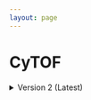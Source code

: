 ```yaml
--- 
layout: page 
---
```

# CyTOF

<details markdown="1"><summary>Version 2 (Latest)</summary>

## Version 2 (Latest)

| Attribute                                           | Type      | Description                                                                                                                                                                                                                                                                                                                                                                                                                                                                                                                                                                           | Allowable Values                                                          | Required   |
|-----------------------------------------------------|----------------|---------------------------------------------------------------------------------------------------------------------------------------------------------------------------------------------------------------------------------------------------------------------------------------------------------------------------------------------------------------------------------------------------------------------------------------------------------------------------------------------------------------------------------------------------------------------------------------|----------------|----------|
| lab_id                                              | Textfield      | An internal field labs can use it to add whatever ID(s) they want or need for dataset validation and tracking. This could be a single ID (e.g., "Visium_9OLC_A4_S1") or a delimited list of IDs (e.g., “9OL; 9OLC.A2; Visium_9OLC_A4_S1”). This field will not be accessible to anyone outside of the consortium and no effort will be made to check if IDs provided by one data provider are also used by another.                                                                                                                                                                   |                | False    |
| dataset_type                                        | Textfield      | The specific type of dataset being produced.                                                                                                                                                                                                                                                                                                                                                                                                                                                                                                                                          |                | True     |
| analyte_class                                       | Textfield      | Analytes are the target molecules being measured with the assay.                                                                                                                                                                                                                                                                                                                                                                                                                                                                                                                      |                | True     |
| acquisition_instrument_vendor                       | Textfield      | An acquisition instrument is the device that contains the signal detection hardware and signal processing software. Assays generate signals such as light of various intensities or color or signals representing the molecular mass.                                                                                                                                                                                                                                                                                                                                                 |                | True     |
| acquisition_instrument_model                        | Textfield      | Manufacturers of an acquisition instrument may offer various versions (models) of that instrument with different features or sensitivities. Differences in features or sensitivities may be relevant to processing or interpretation of the data.                                                                                                                                                                                                                                                                                                                                     |                | True     |
| source_storage_duration_value                       | Numeric        | How long was the source material stored, prior to this sample being processed? For assays applied to tissue sections, this would be how long the tissue section (e.g., slide) was stored, prior to the assay beginning (e.g., imaging). For assays applied to suspensions such as sequencing, this would be how long the suspension was stored before library construction began.                                                                                                                                                                                                     |                | True     |
| source_storage_duration_unit                        | Textfield      | The time duration unit of measurement                                                                                                                                                                                                                                                                                                                                                                                                                                                                                                                                                 |                | True     |
| time_since_acquisition_instrument_calibration_value | Numeric        | The amount of time since the acquisition instrument was last serviced or calibrated. This provides a metric for assessing drift in data capture.                                                                                                                                                                                                                                                                                                                                                                                                                                      |                | False    |
| time_since_acquisition_instrument_calibration_unit  | Textfield      | The time unit of measurement                                                                                                                                                                                                                                                                                                                                                                                                                                                                                                                                                          |                | False    |
| preparation_protocol_doi                            | Textfield          | DOI for the protocols.io page that describes the assay or sample procurement and preparation. For example for an imaging assay, the protocol might begin with staining of a section and finalize with the creation of an OME-TIFF file. In this case the protocol would include any image processing steps required to create the OME-TIFF file. Example: [https://dx.doi.org/10.17504/protocols.io.eq2lyno9qvx9/v1](https://dx.doi.org/10.17504/protocols.io.eq2lyno9qvx9/v1).                                                                                                                                                               |                | True     |
| is_targeted                                         | Assigned Value | Specifies whether or not a specific molecule(s) is/are targeted for detection/measurement by the assay ("Yes" or "No"). The CODEX analyte is protein.                                                                                                                                                                                                                                                                                                                                                                                                                                 | ```Custom``` ```None``` ```Sigma Aldrich; Cisplatin 25mg; PN P4394``` ```Standard BioTools; Cell-ID Cisplatin-198Pt 100 uL; PN 201198``` ```Standard BioTools; Cell-ID Intercalator-103Rh 2,000 um; PN 201103B``` ```Standard BioTools; Cell-ID Cisplatin-196Pt 100 uL; PN 201196``` ```Standard BioTools; Cell-ID Cisplatin 100 uL; PN 201064``` ```Standard BioTools; Cell-ID Intercalator-103Rh 500 um; PN 201103A``` ```Standard BioTools; Cell-ID Cisplatin-194Pt 100 uL; PN 201194``` ```Standard BioTools; Cell-ID Cisplatin-195Pt 100 uL; PN 201195```  | True     |
| contributors_path                                   | Textfield      | The path to the file with the ORCID IDs for all contributors of this dataset (e.g., "./extras/contributors.tsv" or "./contributors.tsv"). This is an internal metadata field that is just used for ingest.                                                                                                                                                                                                                                                                                                                                                                            |                | True     |
| data_path                                           | Textfield      | The top level directory containing the raw and/or processed data. For a single dataset upload this might be "." where as for a data upload containing multiple datasets, this would be the directory name for the respective dataset. For instance, if the data is within a directory called "TEST001-RK" use syntax "./TEST001-RK" for this field. If there are multiple directory levels, use the format "./TEST001-RK/Run1/Pass2" in which "Pass2" is the subdirectory where the single dataset's data is stored. This is an internal metadata field that is just used for ingest. |                | True     |
| parent_sample_id                                    | Textfield      | Unique HuBMAP or SenNet identifier of the sample (i.e., block, section or suspension) used to perform this assay. For example, for a RNAseq assay, the parent would be the suspension, whereas, for one of the imaging assays, the parent would be the tissue section. If an assay comes from multiple parent samples then this should be a comma separated list. Example: HBM386.ZGKG.235, HBM672.MKPK.442 or SNT232.UBHJ.322, SNT329.ALSK.102                                                                                                                                       |                | True     |
| number_of_mass_channels                             | Numeric        | The number of mass channels that measure the expression of markers in single cells.                                                                                                                                                                                                                                                                                                                                                                                                                                                                                                   |                | False    |
| is_erythrocyte_lysis_performed                      | Assigned Value | Process in which red blood cells (RBCs) are broken down in the sample prior to analysis, thereby allowing researchers to focus primarily on white blood cells (WBCs).                                                                                                                                                                                                                                                                                                                                                                                                             | ```Yes``` ```No``` | False    |
| metadata_schema_id                                  | Textfield      | The string that serves as the definitive identifier for the metadata schema version and is readily interpretable by computers for data validation and processing. Example: 22bc762a-5020-419d-b170-24253ed9e8d9                                                                                                                                                                                                                                                                                                                                                                       |                | False    |
| antibody_reagent_kit                                | Textfield      | The kit containing the set of antibodies pre-conjugated with different heavy metal isotopes used to simultaneously detect and quantify multiple protein markers on individual cells by attaching these metal-labeled antibodies to specific cellular targets, essentially acting as the key component for labeling cells with the various markers needed for analysis on the CyTOF machine.                                                                                                                                                                                           |                | False    |
| viability_reagent_kit                               | Textfield      | The kit used to differentiate between live and dead cells within a sample by selectively staining dead cells with a dye that can be detected by the instrument, allowing researchers to exclude dead cell data from their analysis and ensure accurate results when studying cell populations.                                                                                                                                                                                                                                                                                        |                | False    |
| is_cell_activation_performed                        | Assigned Value | Process by which ligand is binded to its receptors on a cell, which enhances the cell's ability to respond to various stimuli.                                                                                                                                                                                                                                                                                                                                                                                                                                                        | ```Yes``` ```No```e | False    |
| activation_stimulus                                 | Textfield      | Specific type of stimulus used to provoke cell activation. Examples would include PMA/ionomycin or CD28in/brefeldin A. This field is required if "is_cells_activation performed" is Yes.                                                                                                                                                                                                                                                                                                                                                                                              |                | False    |
| is_fcr_blocking_applied                             | Assigned Value | Process by which a reagent has been added to the staining procedure to block the binding of antibodies to Fc receptors (FcRs) on cells, preventing non-specific binding and ensuring that only the intended target antigen is detected by the antibodies; essentially, it helps to minimize false positive signals by preventing antibodies from attaching to the cell via their Fc region instead of the antigen-specific binding site.                                                                                                                                              | ```Yes``` ```No``` | False    |
| is_heparin_used                                     | Assigned Value | Indicates whether heparin was used ("Yes") or not ("No") during staining to prevent non-specific binding of metal-labeled antibodies to eosinophils to reduce background noise.                                                                                                                                                                                                                                                                                                                                                                                                       |```Yes``` ```No``` | False    |
| loaded_cell_concentration_value                     | Numeric        | The number of cells present within a given volume of liquid for the experiment immediately prior to the experiment, essentially indicating how densely packed the cells are in a solution.                                                                                                                                                                                                                                                                                                                                                                                            |                | False    |
| loaded_cell_concentration_unit                      | Textfield      | Unit of measure for cell concentration, e.g. cells per milliliter (cells/mL).                                                                                                                                                                                                                                                                                                                                                                                                                                                                                                         |                | False    |
| instrument_calibration_bead_kit                     | Textfield      | A set of beads of known mass intensity used to adjust the settings of a flow cytometer to ensure accurate measurements.                                                                                                                                                                                                                                                                                                                                                                                                                                                               |                | False    |
| calibration_kit_lot_number                          | Textfield      | Manufacturer's lot number for the calibration bead kit used for the experiment.                                                                                                                                                                                                                                                                                                                                                                                                                                                                                                       |                | False    |

